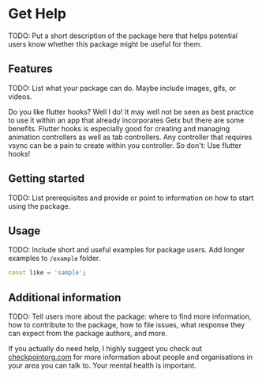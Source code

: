 <!--
This README describes the package. If you publish this package to pub.dev,
this README's contents appear on the landing page for your package.

For information about how to write a good package README, see the guide for
[writing package pages](https://dart.dev/guides/libraries/writing-package-pages).

For general information about developing packages, see the Dart guide for
[creating packages](https://dart.dev/guides/libraries/create-library-packages)
and the Flutter guide for
[developing packages and plugins](https://flutter.dev/developing-packages).
-->

# Get Help

TODO: Put a short description of the package here that helps potential users
know whether this package might be useful for them.

## Features

TODO: List what your package can do. Maybe include images, gifs, or videos.

Do you like flutter hooks? Well I do! It may well not be seen as best practice to use it within an app that already incorporates Getx but there are some benefits. Flutter hooks is especially good for creating and managing animation controllers as well as tab controllers. Any controller that requires vsync can be a pain to create within you controller. So don't: Use flutter hooks!

## Getting started

TODO: List prerequisites and provide or point to information on how to
start using the package.

## Usage

TODO: Include short and useful examples for package users. Add longer examples
to `/example` folder.

```dart
const like = 'sample';
```

## Additional information

TODO: Tell users more about the package: where to find more information, how to
contribute to the package, how to file issues, what response they can expect
from the package authors, and more.

If you actually do need help, I highly suggest you check out [checkpointorg.com](https://checkpointorg.com/global/) for more information about people and organisations in your area you can talk to. Your mental health is important.
